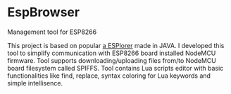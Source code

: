 # EspBrowser
Management tool for ESP8266

This project is based on popular [a ESPlorer](https://esp8266.ru/esplorer/) made in JAVA.
I developed this tool to simplify communication with ESP8266 board installed NodeMCU firmware.
Tool supports downloading/uploading files from/to NodeMCU board filesystem called SPIFFS.
Tool contains Lua scripts editor with basic functionalities like find, replace, syntax coloring for Lua keywords and simple intellisence.
